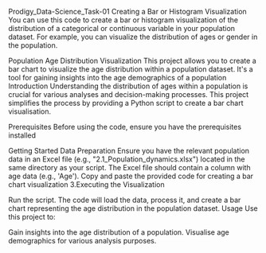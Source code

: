 Prodigy_Data-Science_Task-01
Creating a Bar or Histogram Visualization You can use this code to create a bar or histogram visualization of the distribution of a categorical or continuous variable in your population dataset. For example, you can visualize the distribution of ages or gender in the population.

Population Age Distribution Visualization
This project allows you to create a bar chart to visualize the age distribution within a population dataset. It's a tool for gaining insights into the age demographics of a population
Introduction
Understanding the distribution of ages within a population is crucial for various analyses and decision-making processes. This project simplifies the process by providing a Python script to create a bar chart visualisation.

Prerequisites
Before using the code, ensure you have the prerequisites installed

Getting Started
Data Preparation
Ensure you have the relevant population data in an Excel file (e.g., "2.1_Population_dynamics.xlsx") located in the same directory as your script.
The Excel file should contain a column with age data (e.g., 'Age').
Copy and paste the provided code for creating a bar chart visualization
3.Executing the Visualization

Run the script.
The code will load the data, process it, and create a bar chart representing the age distribution in the population dataset.
Usage
Use this project to:

Gain insights into the age distribution of a population.
Visualise age demographics for various analysis purposes.

